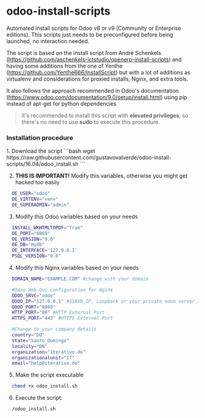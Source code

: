 # odoo-install-scripts
Automated install scripts for Odoo v8 or v9 (Community or Enterprise editions). This scripts just needs to be preconfigured before being launched, no interaction needed. 

The script is based on the install script from André Schenkels (https://github.com/aschenkels-ictstudio/openerp-install-scripts) and having some additions from the one of Yenthe (https://github.com/Yenthe666/InstallScript) but with a lot of additions as virtualenv and considerations for proxied installs, Nginx, and extra tools. 

It also follows the approach recommended in Odoo's documentation (https://www.odoo.com/documentation/9.0/setup/install.html) using pip instead of apt-get for python dependencies

> It's recommended to install this script with **elevated privileges**, so there's no need to use **sudo** to execute this procedure.

<h3>Installation procedure</h3>
1.  Download the script
  ```bash
  wget https://raw.githubusercontent.com/gustavovalverde/odoo-install-scripts/16.04/odoo_install.sh
  ```

2.  **THIS IS IMPORTANT!** Modify this variables, otherwise you might get hacked too easily
  ```bash
    OE_USER="odoo"
    OE_VIRTENV="venv"
    OE_SUPERADMIN="admin"
  ```

3.  Modify this Odoo variables based on your needs
  ```bash
    INSTALL_WKHTMLTOPDF="True"
    OE_PORT="8069"
    OE_VERSION="9.0"
    OE_DB="mydb"
    OE_INTERFACE='127.0.0.1'
    PSQL_VERSION="9.6"
```

4.  Modify this Nginx variables based on your needs
  ```bash
    DOMAIN_NAME="EXAMPLE.COM" #change with your domain

    #Odoo Web Gui configuration for Nginx
    ODOO_SRVC="odoo"
    ODOO_IP="127.0.0.1" #$SRVR_IP, Loopback or your private odoo server IP
    ODOO_PORT="8069"
    HTTP_PORT="80" #HTTP External Port
    HTTPS_PORT="443" #HTTPS External Port

    #Change to your company details
    country="DO"
    state="Santo_Domingo"
    locality="DN"
    organization="iterativo.do"
    organizationalunit="IT"
    email="help@iterativo.do"
```

5.  Make the script executable
  ```bash
    chmod +x odoo_install.sh
  ```

6. Execute the script:
  ```bash
    /odoo_install.sh
  ```
